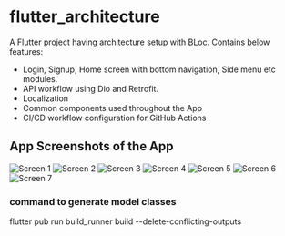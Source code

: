 # flutter_architecture

A Flutter project having architecture setup with BLoc.
Contains below features:
 - Login, Signup, Home screen with bottom navigation, Side menu etc modules.
 - API workflow using Dio and Retrofit.
 - Localization
 - Common components used throughout the App
 - CI/CD workflow configuration for GitHub Actions


## App Screenshots of the App

![Screen 1](app_screenshots/1.png)
![Screen 2](app_screenshots/2.png)
![Screen 3](app_screenshots/3.png)
![Screen 4](app_screenshots/4.png)
![Screen 5](app_screenshots/5.png)
![Screen 6](app_screenshots/6.png)
![Screen 7](app_screenshots/7.png)


### command to generate model classes
flutter pub run build_runner build --delete-conflicting-outputs

